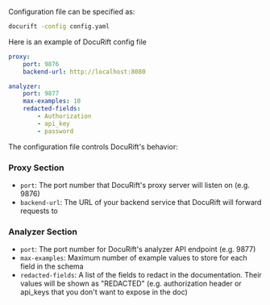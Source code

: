 Configuration file can be specified as:
```sh
docurift -config config.yaml
```

Here is an example of DocuRift config file

```yaml
proxy:
    port: 9876
    backend-url: http://localhost:8080

analyzer:
    port: 9877
    max-examples: 10
    redacted-fields:
        - Authorization
        - api_key
        - password
```

The configuration file controls DocuRift's behavior:

### Proxy Section
- `port`: The port number that DocuRift's proxy server will listen on (e.g. 9876)
- `backend-url`: The URL of your backend service that DocuRift will forward requests to

### Analyzer Section  
- `port`: The port number for DocuRift's analyzer API endpoint (e.g. 9877)
- `max-examples`: Maximum number of example values to store for each field in the schema
- `redacted-fields`: A list of the fields to redact in the documentation. Their values will be shown as "REDACTED" (e.g. authorization header or api_keys that you don't want to expose in the doc) 
